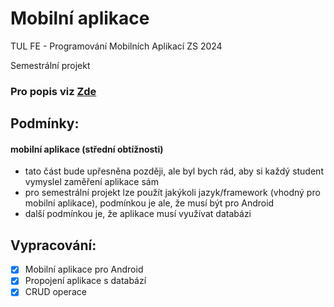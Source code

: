 # Mobilní aplikace
TUL FE - Programování Mobilních Aplikací ZS 2024

Semestrální projekt

### Pro popis viz [Zde](https://github.com/DavidKarnik/pma-2024-mobile-app/wiki/Hraj!-%E2%80%90-Datab%C3%A1ze-her-pro-d%C4%9Bti)

## Podmínky:
#### mobilní aplikace (střední obtížnosti)
- tato část bude upřesněna později, ale byl bych rád, aby si každý student vymyslel zaměření aplikace sám
- pro semestrální projekt lze použít jakýkoli jazyk/framework (vhodný pro mobilní aplikace), podmínkou je ale, že musí být pro Android 
- další podmínkou je, že aplikace musí využívat databázi

## Vypracování:
- [x] Mobilní aplikace pro Android
- [x] Propojení aplikace s databází
- [x] CRUD operace
